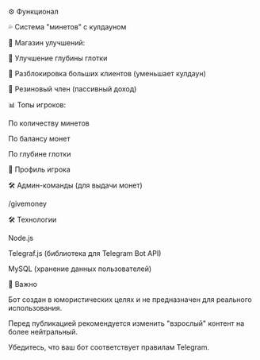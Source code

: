 
⚙️ Функционал

💦 Система "минетов" с кулдауном

🛒 Магазин улучшений:

🔼 Улучшение глубины глотки

🔽 Разблокировка больших клиентов (уменьшает кулдаун)

🍆 Резиновый член (пассивный доход)

📊 Топы игроков:

По количеству минетов

По балансу монет

По глубине глотки

👤 Профиль игрока

🛠 Админ-команды (для выдачи монет)

/givemoney


🛠 Технологии

Node.js

Telegraf.js (библиотека для Telegram Bot API)

MySQL (хранение данных пользователей)

📌 Важно

Бот создан в юмористических целях и не предназначен для реального использования.

Перед публикацией рекомендуется изменить "взрослый" контент на более нейтральный.

Убедитесь, что ваш бот соответствует правилам Telegram.
